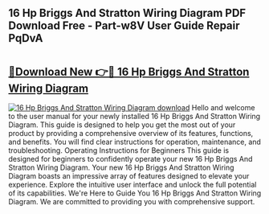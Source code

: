 ## 16 Hp Briggs And Stratton Wiring Diagram PDF Download Free - Part-w8V User Guide Repair PqDvA

# <h2><a href="http://dfme8bv.blite.top/?on=16+Hp+Briggs+And+Stratton+Wiring+Diagram">🔗Download New 👉🔴 16 Hp Briggs And Stratton Wiring Diagram</a></h2>

[![16 Hp Briggs And Stratton Wiring Diagram download](https://i.imgur.com/lujVjoI.png)](http://dfme8bv.blite.top/?on=16+Hp+Briggs+And+Stratton+Wiring+Diagram)
Hello and welcome to the user manual for your newly installed 16 Hp Briggs And Stratton Wiring Diagram. This guide is designed to help you get the most out of your product by providing a comprehensive overview of its features, functions, and benefits. You will find clear instructions for operation, maintenance, and troubleshooting. Operating Instructions for Beginners This guide is designed for beginners to confidently operate your new 16 Hp Briggs And Stratton Wiring Diagram. Your new 16 Hp Briggs And Stratton Wiring Diagram boasts an impressive array of features designed to elevate your experience. Explore the intuitive user interface and unlock the full potential of its capabilities. We're Here to Guide You 16 Hp Briggs And Stratton Wiring Diagram. We are committed to providing you with comprehensive support.
